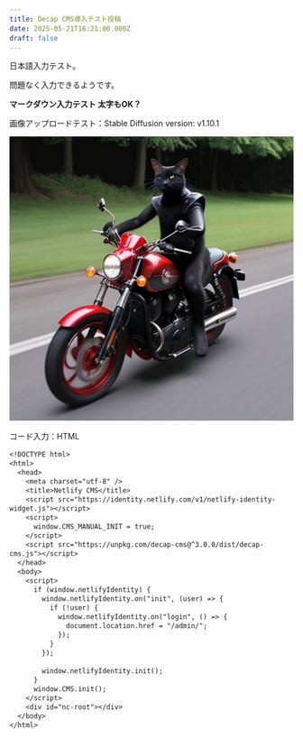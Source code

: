 ```yaml
---
title: Decap CMS導入テスト投稿
date: 2025-05-21T16:21:00.000Z
draft: false
---
```

日本語入力テスト。

問題なく入力できるようです。

**マークダウン入力テスト 太字もOK？**

画像アップロードテスト：Stable Diffusion version: v1.10.1 

![Stable Diffusion version: v1.10.1 ](/images/uploads/00011-524648632.png "Stable Diffusion version: v1.10.1 ")

コード入力：HTML

```chuck
<!DOCTYPE html>
<html>
  <head>
    <meta charset="utf-8" />
    <title>Netlify CMS</title>
    <script src="https://identity.netlify.com/v1/netlify-identity-widget.js"></script>
    <script>
      window.CMS_MANUAL_INIT = true;
    </script>
    <script src="https://unpkg.com/decap-cms@^3.0.0/dist/decap-cms.js"></script>
  </head>
  <body>
    <script>
      if (window.netlifyIdentity) {
        window.netlifyIdentity.on("init", (user) => {
          if (!user) {
            window.netlifyIdentity.on("login", () => {
              document.location.href = "/admin/";
            });
          }
        });

        window.netlifyIdentity.init();
      }
      window.CMS.init();
    </script>
    <div id="nc-root"></div>
  </body>
</html>
```
